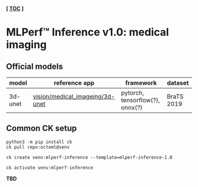 ﻿**[ [TOC](../README.md) ]**

# MLPerf&trade; Inference v1.0: medical imaging

## Official models

| model | reference app | framework | dataset |
| ---- | ---- | ---- | ---- |
| 3d-unet | [vision/medical_imageing/3d-unet](https://github.com/mlperf/inference/tree/r1.0/vision/medical_imaging/3d-unet) | pytorch, tensorflow(?), onnx(?) | BraTS 2019 |

## Common CK setup

```
python3 -m pip install ck
ck pull repo:octoml@venv

ck create venv:mlperf-inference --template=mlperf-inference-1.0

ck activate venv:mlperf-inference
```




**TBD**
